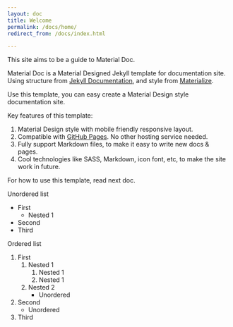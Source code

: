 ```yaml
---
layout: doc
title: Welcome
permalink: /docs/home/
redirect_from: /docs/index.html

---
```


This site aims to be a guide to Material Doc.

Material Doc is a Material Designed Jekyll template for documentation site. Using structure from [Jekyll Documentation][jekyll-doc], and style from [Materialize][materizlize].

Use this template, you can easy create a Material Design style documentation site.

Key features of this template:

1. Material Design style with mobile friendly responsive layout.
2. Compatible with [GitHub Pages][github-pages]. No other hosting service needed.
3. Fully support Markdown files, to make it easy to write new docs & pages.
4. Cool technologies like SASS, Markdown, icon font, etc, to make the site work in future.

For how to use this template, read next doc.

Unordered list
* First
    * Nested 1
* Second
* Third

Ordered list
1. First
    1. Nested 1
        1. Nested 1
        1. Nested 1
    1. Nested 2
        * Unordered
1. Second
    * Unordered
1. Third

[jekyll-doc]: http://jekyllrb.com/docs/home/
[materizlize]: http://materializecss.com/
[github-pages]: https://pages.github.com/
